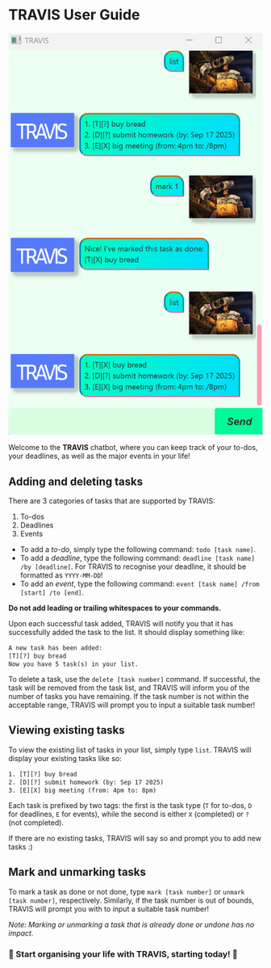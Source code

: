 # TRAVIS User Guide

![image](./UI.png)

Welcome to the **TRAVIS** chatbot, where you can keep track of your to-dos,
your deadlines, as well as the major events in your life!

## Adding and deleting tasks

There are 3 categories of tasks that are supported by TRAVIS:
1. To-dos
2. Deadlines
3. Events

- To add a _to-do_, simply type the following command: `todo [task name]`.
- To add a _deadline_, type the following command: `deadline [task name] /by [deadline]`.
For TRAVIS to recognise your deadline, it should be formatted as `YYYY-MM-DD`!
- To add an _event_, type the following command: `event [task name] /from [start] /to [end]`.

**Do not add leading or trailing whitespaces to your commands.**

Upon each successful task added, TRAVIS will notify you that it has successfully added the task to the list.
It should display something like:
```
A new task has been added:
[T][?] buy bread
Now you have 5 task(s) in your list.
```

To delete a task, use the `delete [task number]` command. If successful, the task will be removed from the task list,
and TRAVIS will inform you of the number of tasks you have remaining.
If the task number is not within the acceptable range, TRAVIS will prompt you to input a suitable task number!

## Viewing existing tasks

To view the existing list of tasks in your list, simply type `list`.
TRAVIS will display your existing tasks like so:
```
1. [T][?] buy bread
2. [D][?] submit homework (by: Sep 17 2025)
3. [E][X] big meeting (from: 4pm to: 8pm)
```

Each task is prefixed by two tags: the first is the task type (`T` for to-dos, `D` for deadlines, `E` for events),
while the second is either `X` (completed) or `?` (not completed).

If there are no existing tasks, TRAVIS will say so and prompt you to add new tasks :)

## Mark and unmarking tasks

To mark a task as done or not done, type `mark [task number]` or `unmark [task number]`, respectively.
Similarly, if the task number is out of bounds, TRAVIS will prompt you with to input a suitable task number!

_Note: Marking or unmarking a task that is already done or undone has no impact._

### 📅 Start organising your life with TRAVIS, starting today! 📅